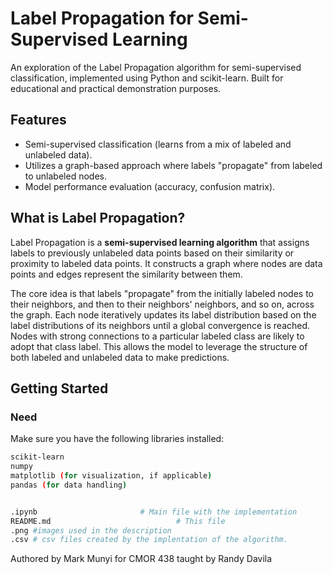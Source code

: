 # Label Propagation for Semi-Supervised Learning

An exploration of the Label Propagation algorithm for semi-supervised classification, implemented using Python and scikit-learn. Built for educational and practical demonstration purposes.

## Features

-   Semi-supervised classification (learns from a mix of labeled and unlabeled data).
-   Utilizes a graph-based approach where labels "propagate" from labeled to unlabeled nodes.
-   Model performance evaluation (accuracy, confusion matrix).

## What is Label Propagation?

Label Propagation is a **semi-supervised learning algorithm** that assigns labels to previously unlabeled data points based on their similarity or proximity to labeled data points. It constructs a graph where nodes are data points and edges represent the similarity between them.

The core idea is that labels "propagate" from the initially labeled nodes to their neighbors, and then to their neighbors' neighbors, and so on, across the graph. Each node iteratively updates its label distribution based on the label distributions of its neighbors until a global convergence is reached. Nodes with strong connections to a particular labeled class are likely to adopt that class label. This allows the model to leverage the structure of both labeled and unlabeled data to make predictions.

## Getting Started

### Need

Make sure you have the following libraries installed:

```bash
scikit-learn
numpy
matplotlib (for visualization, if applicable)
pandas (for data handling)


.ipynb                       # Main file with the implementation
README.md                            # This file
.png #images used in the description
.csv # csv files created by the implentation of the algorithm. 
```
Authored by Mark Munyi for CMOR 438 taught by Randy Davila